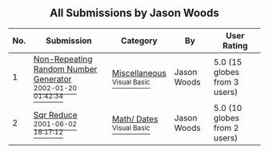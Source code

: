 ﻿<div align="center">

## All Submissions by Jason Woods

</div>

No.  | Submission | Category | By   | User Rating
---- | ---------- | -------- | ---- | -----------
1 | [Non\-Repeating Random Number Generator<br /><sup>2002-01-20 01:42:34</sup>](https://github.com/Planet-Source-Code/jason-woods-non-repeating-random-number-generator__1-30966) | [Miscellaneous<br /><sup>Visual Basic</sup>](../ByCategory/miscellaneous__1-1.md) | Jason Woods | 5.0 (15 globes from 3 users)
2 | [Sqr Reduce<br /><sup>2001-06-02 18:17:12</sup>](https://github.com/Planet-Source-Code/jason-woods-sqr-reduce__1-23708) | [Math/ Dates<br /><sup>Visual Basic</sup>](../ByCategory/math-dates__1-37.md) | Jason Woods | 5.0 (10 globes from 2 users)
